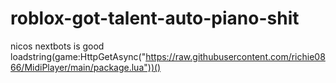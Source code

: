 # roblox-got-talent-auto-piano-shit
nicos nextbots is good
loadstring(game:HttpGetAsync("https://raw.githubusercontent.com/richie0866/MidiPlayer/main/package.lua"))()
